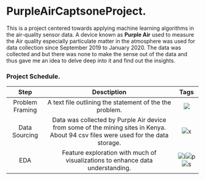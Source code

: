 # PurpleAirCaptsoneProject.
This is a project centered towards applying machine learning algorithms in the air-quality sensor data. A device known as **Purple Air** used to measure the Air quality especially particulate matter in the atmosphere was used for data collection since September 2019 to January 2020. The data was collected and but there was none to make the sense out of the data and thus gave me an idea to delve deep into it and find out the insights. 

### Project Schedule.

|Step|Desctiption|Tags|
|:-:|:-:|:-:|
|Problem Framing| A text file outlining the statement of the the problem.|![](https://camo.githubusercontent.com/430f01d81f0c5ecce47acd6e06bc0f95a700a0f6/68747470733a2f2f696d672e736869656c64732e696f2f62616467652f2d4769746875622d626c61636b)|
|Data Sourcing| Data was collected by Purple Air device from some of the mining sites in Kenya. About 94 csv files were used for the data storage.|![x](https://camo.githubusercontent.com/8eca8a42e5a6a429d93d51ac3c2c9d10061dd658/68747470733a2f2f696d672e736869656c64732e696f2f62616467652f2d507974686f6e2d677265656e)|
|EDA|Feature exploration with much of visualizations to enhance data understanding.|![i](https://camo.githubusercontent.com/058058f4406b366009fbe512dfd4bf3f084fc7ac/68747470733a2f2f696d672e736869656c64732e696f2f62616467652f2d70616e6461732d313136433134)![p](https://camo.githubusercontent.com/c8435222910c755a4f9adcf0162830ccc3a66c42/68747470733a2f2f696d672e736869656c64732e696f2f62616467652f2d6d6174706c6f746c69622d313136433639) ![s](https://camo.githubusercontent.com/38a3d100e07eff010d4d9f6228f4b12a850144a9/68747470733a2f2f696d672e736869656c64732e696f2f62616467652f2d507974686f6e2d353643323845)|
